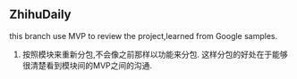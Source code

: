 ## ZhihuDaily

this branch use MVP to review the project,learned from Google samples.

1. 按照模块来重新分包,不会像之前那样以功能来分包.
这样分包的好处在于能够很清楚看到模块间的MVP之间的沟通.